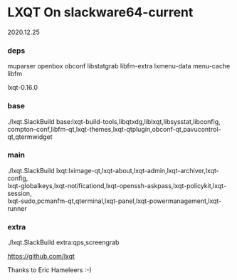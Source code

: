 LXQT On slackware64-current
=================

2020.12.25

### deps
 muparser
 openbox
 obconf
 libstatgrab
 libfm-extra
 lxmenu-data
 menu-cache
 libfm

lxqt-0.16.0

### base
./lxqt.SlackBuild base:lxqt-build-tools,libqtxdg,liblxqt,libsysstat,libconfig, \
compton-conf,libfm-qt,lxqt-themes,lxqt-qtplugin,obconf-qt,pavucontrol-qt,qtermwidget

### main
./lxqt.SlackBuild lxqt:lximage-qt,lxqt-about,lxqt-admin,lxqt-archiver,lxqt-config, \
lxqt-globalkeys,lxqt-notificationd,lxqt-openssh-askpass,lxqt-policykit,lxqt-session, \
lxqt-sudo,pcmanfm-qt,qterminal,lxqt-panel,lxqt-powermanagement,lxqt-runner

### extra
./lxqt.SlackBuild extra:qps,screengrab

https://github.com/lxqt

Thanks to Eric Hameleers :-)
